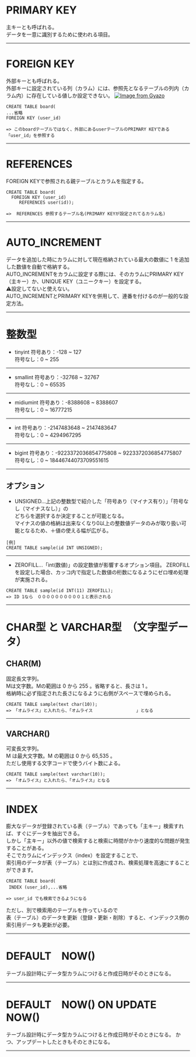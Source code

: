 # PRIMARY KEY
主キーとも呼ばれる。    
データを一意に識別するために使われる項目。
***

# FOREIGN KEY
外部キーとも呼ばれる。   
外部キーに設定されている列（カラム）には、参照先となるテーブルの列内（カラム内）に存在している値しか設定できない。
[![Image from Gyazo](https://i.gyazo.com/d5bcb83568e8237113aa4077da395f58.png)](https://gyazo.com/d5bcb83568e8237113aa4077da395f58)
~~~
CREATE TABLE board(
...省略
FOREIGN KEY (user_id)

=> このboardテーブルではなく、外部にあるuserテーブルのPRIMARY KEYである「user_id」を参照する
~~~~
***

# REFERENCES
FOREIGN KEYで参照される親テーブルとカラムを指定する。
~~~
CREATE TABLE board(
  FOREIGN KEY (user_id)
     REFERENCES user(id));
 
=>  REFERENCES 参照するテーブル名(PRIMARY KEYが設定されてるカラム名)
~~~
***

# AUTO_INCREMENT 
データを追加した時にカラムに対して現在格納されている最大の数値に 1 を追加した数値を自動で格納する。   
AUTO_INCREMENTをカラムに設定する際には、そのカラムにPRIMARY KEY（主キー）か、UNIQUE KEY（ユニークキー）を設定する。   
⚠️設定してないと使えない。    
AUTO_INCREMENTとPRIMARY KEYを併用して、連番を付けるのが一般的な設定方法。
***

# 整数型
- tinyint
符号あり：-128 ~ 127   
符号なし：0 ~ 255
***

- smallint
符号あり：-32768 ~ 32767   
符号なし：0 ~ 65535
***

- midiumint
符号あり：-8388608 ~ 8388607   
符号なし：0 ~ 16777215
***

- int
符号あり：-2147483648 ~ 2147483647     
符号なし：0 ~ 4294967295
***

- bigint
符号あり：-9223372036854775808 ~ 9223372036854775807   
符号なし：0 ~ 18446744073709551615
***

## オプション
- UNSIGNED...上記の整数型で紹介した「符号あり（マイナス有り）」「符号なし（マイナスなし）」の   
  どちらを選択するか決定することが可能となる。    
  マイナスの値の格納は出来なくなり0以上の整数値データのみが取り扱い可能となるため、＋値の使える幅が広がる。
~~~
[例]
CREATE TABLE sample(id INT UNSIGNED);
~~~
***

- ZEROFILL...「int(数値)」の設定数値が影響するオプション項目。
  ZEROFILLを設定した場合、カッコ内で指定した数値の桁数になるようにゼロ埋め処理が実施される。
~~~
CREATE TABLE sample(id INT(11) ZEROFILL);
=> ID 1なら　００００００００００１と表示される
~~~
***

# CHAR型 と VARCHAR型　（文字型データ）
## CHAR(M)
固定長文字列。   
Mは文字数。Mの範囲は 0 から 255 。省略すると、長さは 1 。   
格納時に必ず指定された長さになるように右側がスペースで埋められる。
~~~
CREATE TABLE sample(text char(10));
=>　「オムライス」と入れたら、「オムライス　　　　　　　　　　」となる
~~~
***

## VARCHAR()
可変長文字列。   
M は最大文字数。M の範囲は 0 から 65,535 。   
ただし使用する文字コードで使うバイト数による。
~~~
CREATE TABLE sample(text varchar(10));
=>　「オムライス」と入れたら、「オムライス」となる
~~~
***

# INDEX
膨大なデータが登録されている表（テーブル）であっても「主キー」検索すれば、すぐにデータを抽出できる。    
しかし「主キー」以外の値で検索すると検索に時間がかかり速度的な問題が発生することがある。    
そこでカラムにインデックス（index）を設定することで、   
索引用のデータが表（テーブル）とは別に作成され、検索処理を高速にすることができます。    
~~~
CREATE TABLE board(
 INDEX (user_id),...省略

=> user_id でも検索できるようになる
~~~
ただし、別で検索用のテーブルを作っているので    
表（テーブル）のデータを更新（登録・更新・削除）すると、インデックス側の索引用データも更新が必要。
***

# DEFAULT　NOW()
テーブル設計時にデータ型カラムにつけると作成日時がそのときになる。
***

# DEFAULT　NOW() ON UPDATE NOW()
テーブル設計時にデータ型カラムにつけると作成日時がそのときになる。
かつ、アップデートしたときもそのときになる。
***
